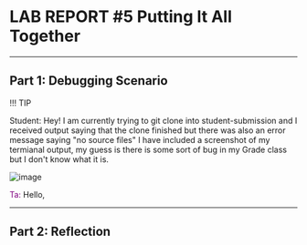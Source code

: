 # LAB REPORT #5 Putting It All Together
---
## Part 1: Debugging Scenario

!!! TIP
  
Student: Hey! I am currently trying to git clone into student-submission and I received output saying that the clone finished but there was also an error message saying "no source files" I have included a screenshot
of my termianal output, my guess is there is some sort of bug in my Grade class but I don't know what it is.


![image](https://github.com/anaisgg23/cse15l-lab-reports/assets/156368955/be3bfd60-4bb7-42cd-8117-b677083535d1)

<span style="color:purple">Ta:</span> Hello, 


---
## Part 2: Reflection
